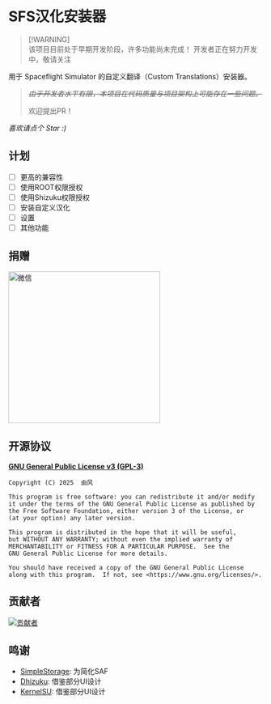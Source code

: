 # SFS汉化安装器

> [!WARNING]\
> 该项目目前处于早期开发阶段，许多功能尚未完成！
> 开发者正在努力开发中，敬请关注

用于 Spaceflight Simulator 的自定义翻译（Custom Translations）安装器。

> ~~*由于开发者水平有限，本项目在代码质量与项目架构上可能存在一些问题。*~~
> 
> 欢迎提出PR！

*喜欢请点个 Star :)*

## 计划

- [ ] 更高的兼容性
- [ ] 使用ROOT权限授权
- [ ] 使用Shizuku权限授权
- [ ] 安装自定义汉化
- [ ] 设置
- [ ] 其他功能

## 捐赠

<img src="https://pan.tenire.com/view.php/40a71c2ac20505ac131046925d138129.png" width="300" alt="微信">

## 开源协议

[**GNU General Public License v3 (GPL-3)**](LICENSE)
```
Copyright (C) 2025  由风

This program is free software: you can redistribute it and/or modify
it under the terms of the GNU General Public License as published by
the Free Software Foundation, either version 3 of the License, or
(at your option) any later version.

This program is distributed in the hope that it will be useful,
but WITHOUT ANY WARRANTY; without even the implied warranty of
MERCHANTABILITY or FITNESS FOR A PARTICULAR PURPOSE.  See the
GNU General Public License for more details.

You should have received a copy of the GNU General Public License
along with this program.  If not, see <https://www.gnu.org/licenses/>.
```

## 贡献者

<a href="https://github.com/youfeng11/SFS-CustomTranslations-Installer/graphs/contributors">
  <img src="https://contrib.rocks/image?repo=youfeng11/SFS-CustomTranslations-Installer"  alt="贡献者"/>
</a>

## 鸣谢
- [SimpleStorage](https://github.com/anggrayudi/SimpleStorage): 为简化SAF
- [Dhizuku](https://github.com/iamr0s/Dhizuku): 借鉴部分UI设计
- [KernelSU](https://github.com/tiann/KernelSU): 借鉴部分UI设计
